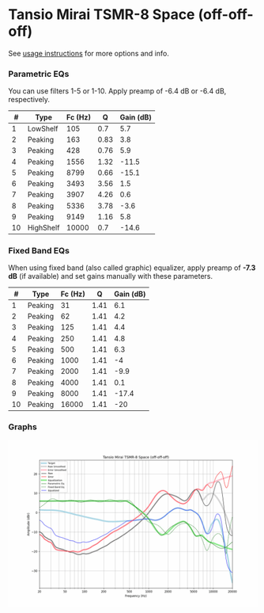 # Tansio Mirai TSMR-8 Space (off-off-off)
See [usage instructions](https://github.com/jaakkopasanen/AutoEq#usage) for more options and info.

### Parametric EQs
You can use filters 1-5 or 1-10. Apply preamp of -6.4 dB or -6.4 dB, respectively.

|   # | Type      |   Fc (Hz) |    Q |   Gain (dB) |
|-----|-----------|-----------|------|-------------|
|   1 | LowShelf  |       105 | 0.7  |         5.7 |
|   2 | Peaking   |       163 | 0.83 |         3.8 |
|   3 | Peaking   |       428 | 0.76 |         5.9 |
|   4 | Peaking   |      1556 | 1.32 |       -11.5 |
|   5 | Peaking   |      8799 | 0.66 |       -15.1 |
|   6 | Peaking   |      3493 | 3.56 |         1.5 |
|   7 | Peaking   |      3907 | 4.26 |         0.6 |
|   8 | Peaking   |      5336 | 3.78 |        -3.6 |
|   9 | Peaking   |      9149 | 1.16 |         5.8 |
|  10 | HighShelf |     10000 | 0.7  |       -14.6 |

### Fixed Band EQs
When using fixed band (also called graphic) equalizer, apply preamp of **-7.3 dB** (if available) and set gains manually with these parameters.

|   # | Type    |   Fc (Hz) |    Q |   Gain (dB) |
|-----|---------|-----------|------|-------------|
|   1 | Peaking |        31 | 1.41 |         6.1 |
|   2 | Peaking |        62 | 1.41 |         4.2 |
|   3 | Peaking |       125 | 1.41 |         4.4 |
|   4 | Peaking |       250 | 1.41 |         4.8 |
|   5 | Peaking |       500 | 1.41 |         6.3 |
|   6 | Peaking |      1000 | 1.41 |        -4   |
|   7 | Peaking |      2000 | 1.41 |        -9.9 |
|   8 | Peaking |      4000 | 1.41 |         0.1 |
|   9 | Peaking |      8000 | 1.41 |       -17.4 |
|  10 | Peaking |     16000 | 1.41 |       -20   |

### Graphs
![](./Tansio%20Mirai%20TSMR-8%20Space%20(off-off-off).png)
